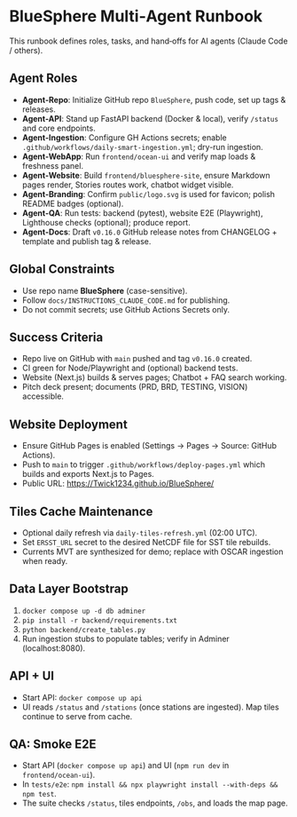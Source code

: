# BlueSphere Multi‑Agent Runbook

This runbook defines roles, tasks, and hand‑offs for AI agents (Claude Code / others).

## Agent Roles
- **Agent-Repo**: Initialize GitHub repo `BlueSphere`, push code, set up tags & releases.
- **Agent-API**: Stand up FastAPI backend (Docker & local), verify `/status` and core endpoints.
- **Agent-Ingestion**: Configure GH Actions secrets; enable `.github/workflows/daily-smart-ingestion.yml`; dry-run ingestion.
- **Agent-WebApp**: Run `frontend/ocean-ui` and verify map loads & freshness panel.
- **Agent-Website**: Build `frontend/bluesphere-site`, ensure Markdown pages render, Stories routes work, chatbot widget visible.
- **Agent-Branding**: Confirm `public/logo.svg` is used for favicon; polish README badges (optional).
- **Agent-QA**: Run tests: backend (pytest), website E2E (Playwright), Lighthouse checks (optional); produce report.
- **Agent-Docs**: Draft `v0.16.0` GitHub release notes from CHANGELOG + template and publish tag & release.

## Global Constraints
- Use repo name **BlueSphere** (case-sensitive).
- Follow `docs/INSTRUCTIONS_CLAUDE_CODE.md` for publishing.
- Do not commit secrets; use GitHub Actions Secrets only.

## Success Criteria
- Repo live on GitHub with `main` pushed and tag `v0.16.0` created.
- CI green for Node/Playwright and (optional) backend tests.
- Website (Next.js) builds & serves pages; Chatbot + FAQ search working.
- Pitch deck present; documents (PRD, BRD, TESTING, VISION) accessible.


## Website Deployment
- Ensure GitHub Pages is enabled (Settings → Pages → Source: GitHub Actions).
- Push to `main` to trigger `.github/workflows/deploy-pages.yml` which builds and exports Next.js to Pages.
- Public URL: https://Twick1234.github.io/BlueSphere/


## Tiles Cache Maintenance
- Optional daily refresh via `daily-tiles-refresh.yml` (02:00 UTC). 
- Set `ERSST_URL` secret to the desired NetCDF file for SST tile rebuilds.
- Currents MVT are synthesized for demo; replace with OSCAR ingestion when ready.


## Data Layer Bootstrap
1) `docker compose up -d db adminer`
2) `pip install -r backend/requirements.txt`
3) `python backend/create_tables.py`
4) Run ingestion stubs to populate tables; verify in Adminer (localhost:8080).

## API + UI
- Start API: `docker compose up api`
- UI reads `/status` and `/stations` (once stations are ingested). Map tiles continue to serve from cache.


## QA: Smoke E2E
- Start API (`docker compose up api`) and UI (`npm run dev` in `frontend/ocean-ui`).
- In `tests/e2e`: `npm install && npx playwright install --with-deps && npm test`.
- The suite checks `/status`, tiles endpoints, `/obs`, and loads the map page.
